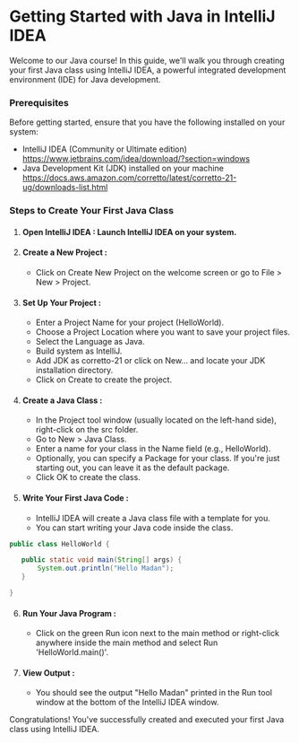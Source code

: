# Getting Started with Java in IntelliJ IDEA
Welcome to our Java course! In this guide, we'll walk you through creating your first Java class using IntelliJ IDEA, a powerful integrated development environment (IDE) for Java development.
### Prerequisites
Before getting started, ensure that you have the following installed on your system:
- IntelliJ IDEA (Community or Ultimate edition) https://www.jetbrains.com/idea/download/?section=windows
- Java Development Kit (JDK) installed on your machine https://docs.aws.amazon.com/corretto/latest/corretto-21-ug/downloads-list.html
### Steps to Create Your First Java Class
1. #### Open IntelliJ IDEA : Launch IntelliJ IDEA on your system.
2. #### Create a New Project :
     - Click on Create New Project on the welcome screen or go to File > New > Project.
3. #### Set Up Your Project :
     - Enter a Project Name for your project (HelloWorld).
     - Choose a Project Location where you want to save your project files.
     - Select the Language as Java.
     - Build system as IntelliJ.
     - Add JDK as corretto-21 or click on New... and locate your JDK installation directory.
     - Click on Create to create the project.
4. #### Create a Java Class :
     - In the Project tool window (usually located on the left-hand side), right-click on the src folder.
     - Go to New > Java Class.
     - Enter a name for your class in the Name field (e.g., HelloWorld).
     - Optionally, you can specify a Package for your class. If you're just starting out, you can leave it as the default package.
     - Click OK to create the class.
5. #### Write Your First Java Code :
     - IntelliJ IDEA will create a Java class file with a template for you.
     - You can start writing your Java code inside the class.
 ```java
public class HelloWorld {

    public static void main(String[] args) {
        System.out.println("Hello Madan");
    }

}
```

6. #### Run Your Java Program :
   - Click on the green Run icon next to the main method or right-click anywhere inside the main method and select Run 'HelloWorld.main()'.
7. #### View Output :
   - You should see the output "Hello Madan" printed in the Run tool window at the bottom of the IntelliJ IDEA window.
  
Congratulations! You've successfully created and executed your first Java class using IntelliJ IDEA.
